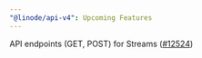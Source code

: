 ```yaml
---
"@linode/api-v4": Upcoming Features
---
```


API endpoints (GET, POST) for Streams ([#12524](https://github.com/linode/manager/pull/12524))
